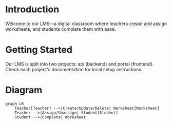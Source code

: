 # Introduction
Welcome to our LMS—a digital classroom where teachers create and assign worksheets, and students complete them with ease.

# Getting Started
Our LMS is split into two projects: api (backend) and portal (frontend). Check each project's documentation for local setup instructions.


# Diagram
```mermaid
graph LR
    Teacher[Teacher] -->|Create/Update/Delete| Worksheet[Worksheet]
    Teacher -->|Assign/Unassign| Student[Student]
    Student -->|Complete| Worksheet
```